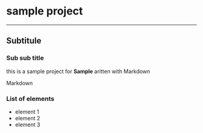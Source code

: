 # sample project
-------------------
## Subtitule

### Sub sub title

this is a sample project for **Sample** aritten with Markdown

Markdown 

### List of elements

- element 1
- element 2
- element 3
